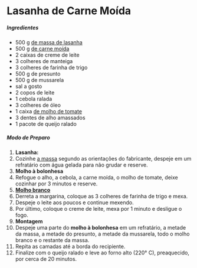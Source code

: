 # Lasanha de Carne Moída 

##### Ingredientes

- 500 g [de massa de lasanha](https://blog.tudogostoso.com.br/cardapios/receitas-com-massa-da-lasanha/)
- 500 g [de carne moída](https://blog.tudogostoso.com.br/cardapios/3-receitas-com-carne-moida/)
- 2 caixas de creme de leite
- 3 colheres de manteiga
- 3 colheres de farinha de trigo
- 500 g de presunto
- 500 g de mussarela
- sal a gosto
- 2 copos de leite
- 1 cebola ralada
- 3 colheres de óleo
- 1 caixa [de molho de tomate](https://blog.tudogostoso.com.br/dicas-de-cozinha/diferenca-entre-molho-e-extrato-de-tomate/)
- 3 dentes de alho amassados
- 1 pacote de queijo ralado

##### Modo de Preparo

1. **Lasanha:**
2. Cozinhe [a massa](https://blog.tudogostoso.com.br/cardapios/tipos-massa-para-lasanha/) segundo as orientações do fabricante, despeje em um refratário com água gelada para não grudar e reserve.
3. **Molho à bolonhesa**
4. Refogue o alho, a cebola, a carne moída, o molho de tomate, deixe cozinhar por 3 minutos e reserve.
5. [**Molho branco**](https://blog.tudogostoso.com.br/cardapios/molho-branco-para-lasanha/)
6. Derreta a margarina, coloque as 3 colheres de farinha de trigo e mexa.
7. Despeje o leite aos poucos e continue mexendo.
8. Por último, coloque o creme de leite, mexa por 1 minuto e desligue o fogo.
9. **Montagem**
10. Despeje uma parte do **molho à bolonhesa** em um refratário, a metade da massa, a metade do presunto, a metade da mussarela, todo o molho branco e o restante da massa.
11. Repita as camadas até a borda do recipiente.
12. Finalize com o queijo ralado e leve ao forno alto (220° C), preaquecido, por cerca de 20 minutos.





